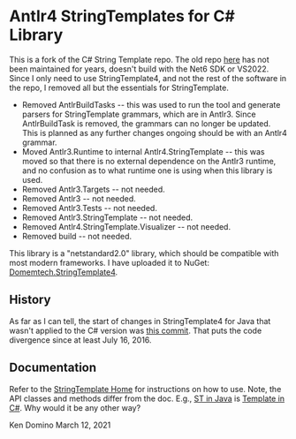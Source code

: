 # Antlr4 StringTemplates for C# Library

This is a fork of the C# String Template repo. The old repo [here](https://github.com/antlr/antlrcs)
has not been maintained for years, doesn't build with the
Net6 SDK or VS2022. Since I only need to use StringTemplate4, and not the rest of
the software in the repo, I removed all but the essentials for StringTemplate.

* Removed AntlrBuildTasks -- this was used to run the tool and generate parsers for StringTemplate grammars,
which are in Antlr3. Since AntlrBuildTask is removed, the grammars can no longer be updated. This is planned
as any further changes ongoing should be with an Antlr4 grammar.
* Moved Antlr3.Runtime to internal Antlr4.StringTemplate -- this was moved so that there is no external
dependence on the Antlr3 runtime, and no confusion as to what runtime one is using when this library is
used.
* Removed Antlr3.Targets -- not needed.
* Removed Antlr3 -- not needed.
* Removed Antlr3.Tests -- not needed.
* Removed Antlr3.StringTemplate -- not needed.
* Removed Antlr4.StringTemplate.Visualizer -- not needed.
* Removed build -- not needed.

This library is a "netstandard2.0" library, which should be compatible with most modern frameworks.
I have uploaded it to NuGet: [Domemtech.StringTemplate4](https://www.nuget.org/packages/Domemtech.StringTemplate4/).

## History

As far as I can tell, the start of changes in StringTemplate4 for Java that wasn't applied to the
C# version was [this commit](https://github.com/antlr/stringtemplate4/commit/452e4015dbe8ddc35d251f344eee1177dabe69ac#diff-54c975bce4cd656ceab1946ed8471b2efeaf7c66d84f6556adfeb475b8b4ef25). That puts the code divergence since
at least July 16, 2016. 

## Documentation

Refer to the [StringTemplate Home](http://www.stringtemplate.org/) for
instructions on how to use. Note, the API classes and methods differ from
the doc. E.g., [ST in Java](https://github.com/antlr/stringtemplate4/blob/master/src/org/stringtemplate/v4/ST.java)
is [Template in C#](https://github.com/kaby76/stringtemplate4cs/blob/main/Antlr4.StringTemplate/Template.cs).
Why would it be any other way?


Ken Domino
March 12, 2021
